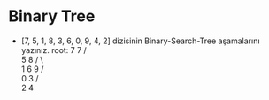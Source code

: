 # Binary Tree

* [7, 5, 1, 8, 3, 6, 0, 9, 4, 2] dizisinin Binary-Search-Tree aşamalarını yazınız.
  root: 7
       7 
     /   \
    5     8
   / \     \
  1   6     9
 / \
0   3
   / \
  2   4